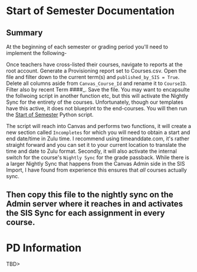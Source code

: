 # Start of Semester Documentation #
## Summary ##
At the beginning of each semester or grading period you'll need to implement the following- 


Once teachers have cross-listed their courses, navigate to reports at the root account. Generate a Provisioning report set to Courses.csv. Open the file and filter down to the current term(s) and `published_by_SIS = True`. Delete all columns aside from `Canvas_Course_Id` and rename it to `CourseID`. Filter also by recent Term ####_. Save the file. You may want to encapsulte the follwoing script in another function etc, but this will activate the Nightly Sync for the entirety of the courses. Unfortunately, though our templates have this active, it does not blueprint to the end-courses. You will then run the [Start of Semester](CanvasScripts/start_of_semester.py) Python script. 

The script will reach into Canvas and performs two functions, it will create a new section called `Incompletes` for which you will need to obtain a start and end date/time in Zulu time. I recommend using timeanddate.com, it's rather straight forward and you can set it to your current location to translate the time and date to Zulu format. Secondly, it will also activate the internal switch for the course's `Nightly Sync` for the grade passback. While there is a larger Nightly Sync that happens from the Canvas Admin side in the SIS Import, I have found from experience this ensures that *all* courses actually sync. 

Then copy this file to the nightly sync on the Admin server where it reaches in and activates the SIS Sync for each assignment in every course. 
---
# PD Information # 
TBD> 
